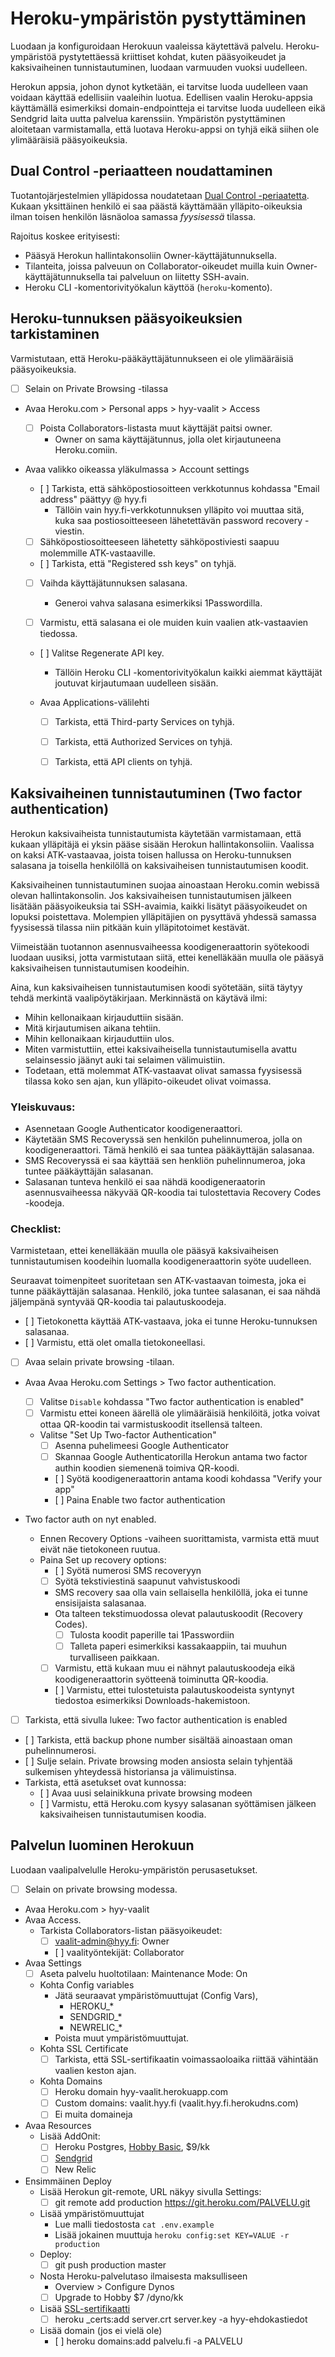 # Heroku-ympäristön pystyttäminen

Luodaan ja konfiguroidaan Herokuun vaaleissa käytettävä palvelu.
Heroku-ympäristöä pystytettäessä kriittiset kohdat, kuten pääsyoikeudet ja
kaksivaiheinen tunnistautuminen, luodaan varmuuden vuoksi
uudelleen.

Herokun appsia, johon dynot kytketään, ei tarvitse luoda uudelleen vaan voidaan
käyttää edellisiin vaaleihin luotua. Edellisen vaalin Heroku-appsia käyttämällä
esimerkiksi domain-endpointteja ei tarvitse luoda uudelleen eikä Sendgrid laita
uutta palvelua karenssiin. Ympäristön pystyttäminen aloitetaan varmistamalla,
että luotava Heroku-appsi on tyhjä eikä siihen ole ylimääräisiä pääsyoikeuksia.


## Dual Control -periaatteen noudattaminen

Tuotantojärjestelmien ylläpidossa noudatetaan
[Dual Control -periaatetta](dual-control.md). Kukaan yksittäinen henkilö ei saa
päästä käyttämään ylläpito-oikeuksia ilman toisen henkilön läsnäoloa samassa
*fyysisessä* tilassa.

Rajoitus koskee erityisesti:
- Pääsyä Herokun hallintakonsoliin Owner-käyttäjätunnuksella.
- Tilanteita, joissa palveuun on Collaborator-oikeudet muilla kuin
  Owner-käyttäjätunnuksella tai palveluun on liitetty SSH-avain.
- Heroku CLI -komentorivityökalun käyttöä (`heroku`-komento).


## Heroku-tunnuksen pääsyoikeuksien tarkistaminen

Varmistutaan, että Heroku-pääkäyttäjätunnukseen ei ole ylimääräisiä
pääsyoikeuksia.

- [ ] Selain on Private Browsing -tilassa

- Avaa Heroku.com > Personal apps > hyy-vaalit > Access
  - [ ] Poista Collaborators-listasta muut käyttäjät paitsi owner.
    - Owner on sama käyttäjätunnus, jolla olet kirjautuneena Heroku.comiin.

- Avaa valikko oikeassa yläkulmassa > Account settings
  - [ ] Tarkista, että sähköpostiosoitteen verkkotunnus kohdassa "Email address" päättyy @ hyy.fi
    - Tällöin vain hyy.fi-verkkotunnuksen ylläpito voi muuttaa sitä,
      kuka saa postiosoitteeseen lähetettävän password recovery -viestin.
  - [ ] Sähköpostiosoitteeseen lähetetty sähköpostiviesti saapuu molemmille ATK-vastaaville.

  - [ ] Tarkista, että "Registered ssh keys" on tyhjä.

  - [ ] Vaihda käyttäjätunnuksen salasana.
    - Generoi vahva salasana esimerkiksi 1Passwordilla.

  - [ ] Varmistu, että salasana ei ole muiden kuin vaalien atk-vastaavien tiedossa.

  - [ ] Valitse Regenerate API key.
    - Tällöin Heroku CLI -komentorivityökalun kaikki aiemmat käyttäjät joutuvat
      kirjautumaan uudelleen sisään.

  - Avaa Applications-välilehti
    - [ ] Tarkista, että Third-party Services on tyhjä.
    - [ ] Tarkista, että Authorized Services on tyhjä.
    - [ ] Tarkista, että API clients on tyhjä.


## Kaksivaiheinen tunnistautuminen (Two factor authentication)

Herokun kaksivaiheista tunnistautumista käytetään varmistamaan, että kukaan
ylläpitäjä ei yksin pääse sisään Herokun hallintakonsoliin. Vaalissa on kaksi
ATK-vastaavaa, joista toisen hallussa on Heroku-tunnuksen salasana  ja toisella
henkilöllä on kaksivaiheisen tunnistautumisen koodit.

Kaksivaiheinen tunnistautuminen suojaa ainoastaan Heroku.comin webissä olevan
hallintakonsolin. Jos kaksivaiheisen tunnistautumisen jälkeen lisätään
pääsyoikeuksia tai SSH-avaimia, kaikki lisätyt pääsyoikeudet on lopuksi
poistettava. Molempien ylläpitäjien on pysyttävä yhdessä samassa fyysisessä
tilassa niin pitkään kuin ylläpitotoimet kestävät.

Viimeistään tuotannon asennusvaiheessa koodigeneraattorin syötekoodi luodaan
uusiksi, jotta varmistutaan siitä, ettei kenelläkään muulla ole pääsyä
kaksivaiheisen tunnistautumisen koodeihin.

Aina, kun kaksivaiheisen tunnistautumisen koodi syötetään, siitä täytyy tehdä
merkintä vaalipöytäkirjaan. Merkinnästä on käytävä ilmi:
- Mihin kellonaikaan kirjauduttiin sisään.
- Mitä kirjautumisen aikana tehtiin.
- Mihin kellonaikaan kirjauduttiin ulos.
- Miten varmistuttiin, ettei kaksivaiheisella tunnistautumisella avattu
  selainsessio jäänyt auki tai selaimen välimuistiin.
- Todetaan, että molemmat ATK-vastaavat olivat samassa fyysisessä tilassa
  koko sen ajan, kun ylläpito-oikeudet olivat voimassa.  


### Yleiskuvaus:

- Asennetaan Google Authenticator koodigeneraattori.
- Käytetään SMS Recoveryssä sen henkilön puhelinnumeroa, jolla on
  koodigeneraattori. Tämä henkilö ei saa tuntea pääkäyttäjän salasanaa.
- SMS Recoveryssä ei saa käyttää sen henkliön puhelinnumeroa, joka tuntee
  pääkäyttäjän salasanan.
- Salasanan tunteva henkilö ei saa nähdä koodigeneraatorin asennusvaiheessa
  näkyvää QR-koodia tai tulostettavia Recovery Codes -koodeja.


### Checklist:

Varmistetaan, ettei kenelläkään muulla ole pääsyä kaksivaiheisen
tunnistautumisen koodeihin luomalla koodigeneraattorin syöte uudelleen.

Seuraavat toimenpiteet suoritetaan sen ATK-vastaavan toimesta, joka ei tunne
pääkäyttäjän salasanaa. Henkilö, joka tuntee salasanan, ei saa nähdä jäljempänä
syntyvää QR-koodia tai palautuskoodeja.

- [ ] Tietokonetta käyttää ATK-vastaava, joka ei tunne Heroku-tunnuksen salasanaa.  
- [ ] Varmistu, että olet omalla tietokoneellasi.
- [ ] Avaa selain private browsing -tilaan.

- Avaa Avaa Heroku.com Settings > Two factor authentication.
  - [ ] Valitse `Disable` kohdassa "Two factor authentication is enabled"
  - [ ] Varmistu ettei koneen äärellä ole ylimääräisiä henkilöitä, jotka voivat ottaa QR-koodin tai varmistuskoodit itsellensä talteen.
  - Valitse "Set Up Two-factor Authentication"
    - [ ] Asenna puhelimeesi Google Authenticator
    - [ ] Skannaa Google Authenticatorilla Herokun antama two factor authin koodien siemenenä toimiva QR-koodi.
    - [ ] Syötä koodigeneraattorin antama koodi kohdassa "Verify your app"
    - [ ] Paina Enable two factor authentication

- Two factor auth on nyt enabled.
  - Ennen Recovery Options -vaiheen suorittamista, varmista että muut eivät
    näe tietokoneen ruutua.
  - Paina Set up recovery options:
    - [ ] Syötä numerosi SMS recoveryyn
    - [ ] Syötä tekstiviestinä saapunut vahvistuskoodi
    - SMS recovery saa olla vain sellaisella henkilöllä, joka ei tunne ensisijaista salasanaa.
    - Ota talteen tekstimuodossa olevat palautuskoodit (Recovery Codes).
      - [ ] Tulosta koodit paperille tai 1Passwordiin
      - [ ] Talleta paperi esimerkiksi kassakaappiin, tai muuhun turvalliseen paikkaan.
    - [ ] Varmistu, että kukaan muu ei nähnyt palautuskoodeja eikä koodigeneraattorin syötteenä toiminutta QR-koodia.
    - [ ] Varmistu, ettei tulostetuista palautuskoodeista syntynyt tiedostoa esimerkiksi Downloads-hakemistoon.
- [ ] Tarkista, että sivulla lukee: Two factor authentication is enabled
- [ ] Tarkista, että backup phone number sisältää ainoastaan oman puhelinnumerosi.
- [ ] Sulje selain. Private browsing moden ansiosta selain tyhjentää sulkemisen yhteydessä historiansa ja välimuistinsa.
- Tarkista, että asetukset ovat kunnossa:
  - [ ] Avaa uusi selainikkuna private browsing modeen
  - [ ] Varmistu, että Heroku.com kysyy salasanan syöttämisen jälkeen kaksivaiheisen tunnistautumisen koodia.


## Palvelun luominen Herokuun

Luodaan vaalipalvelulle Heroku-ympäristön perusasetukset.

- [ ] Selain on private browsing modessa.
- Avaa Heroku.com > hyy-vaalit
- Avaa Access.
  - Tarkista Collaborators-listan pääsyoikeudet:
    - [ ] vaalit-admin@hyy.fi: Owner
    - [ ] vaalityöntekijät: Collaborator
- Avaa Settings
  - [ ] Aseta palvelu huoltotilaan: Maintenance Mode: On
  - Kohta Config variables
    - Jätä seuraavat ympäristömuuttujat (Config Vars),
      - HEROKU_*
      - SENDGRID_*
      - NEWRELIC_*
    - Poista muut ympäristömuuttujat.
  - Kohta SSL Certificate
    - [ ] Tarkista, että SSL-sertifikaatin voimassaoloaika riittää vähintään vaalien keston ajan.
  - Kohta Domains
    - [ ] Heroku domain hyy-vaalit.herokuapp.com
    - [ ] Custom domains: vaalit.hyy.fi (vaalit.hyy.fi.herokudns.com)
    - [ ] Ei muita domaineja

- Avaa Resources
  - Lisää AddOnit:
    - [ ] Heroku Postgres, [Hobby Basic](https://elements.heroku.com/addons/heroku-postgresql), $9/kk
    - [ ] [Sendgrid](https://elements.heroku.com/addons/sendgrid)
    - [ ] New Relic

- Ensimmäinen Deploy
  - Lisää Herokun git-remote, URL näkyy sivulla Settings:
    - [ ] git remote add production https://git.heroku.com/PALVELU.git
  - Lisää ympäristömuuttujat
    - Lue malli tiedostosta `cat .env.example`
    - Lisää jokainen muuttuja `heroku config:set KEY=VALUE -r production`
  - Deploy:
    - [ ] git push production master

  - Nosta Heroku-palvelutaso ilmaisesta maksulliseen
    - Overview > Configure Dynos
    - [ ] Upgrade to Hobby $7 /dyno/kk
  - Lisää [SSL-sertifikaatti](heroku-ssl-cert.md)
    - [ ] heroku _certs:add server.crt server.key -a hyy-ehdokastiedot
  - Lisää domain (jos ei vielä ole)
    - [ ] heroku domains:add palvelu.fi -a PALVELU
